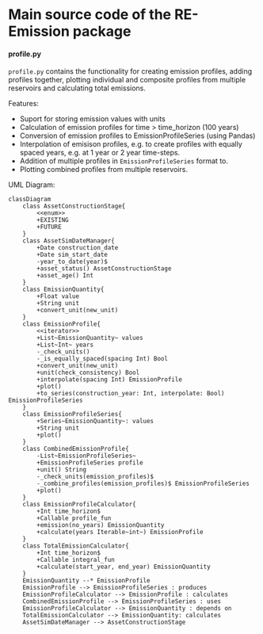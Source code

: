 # Main source code of the RE-Emission package

#### profile.py
`profile.py` contains the functionality for creating emission profiles, adding profiles together, plotting individual and composite profiles from multiple reservoirs and calculating total emissions.

Features:
* Suport for storing emission values with units
* Calculation of emission profiles for time > time_horizon (100 years)
* Conversion of emission profiles to EmissionProfileSeries (using Pandas)
* Interpolation of emisison profiles, e.g. to create profiles with equally spaced years, e.g. at 1 year or 2 year time-steps.
* Addition of multiple profiles in `EmissionProfileSeries` format to.
* Plotting combined profiles from multiple reservoirs.

UML Diagram:

```mermaid
classDiagram
    class AssetConstructionStage{
        <<enum>>
        +EXISTING
        +FUTURE
    }
    class AssetSimDateManager{
        +Date construction_date
        +Date sim_start_date
        -year_to_date(year)$
        +asset_status() AssetConstructionStage
        +asset_age() Int
    }
    class EmissionQuantity{
        +Float value
        +String unit
        +convert_unit(new_unit)
    }
    class EmissionProfile{
        <<iterator>>
        +List~EmissionQuantity~ values
        +List~Int~ years
        -_check_units()
        -_is_equally_spaced(spacing Int) Bool
        +convert_unit(new_unit)
        +unit(check_consistency) Bool
        +interpolate(spacing Int) EmissionProfile
        +plot()
        +to_series(construction_year: Int, interpolate: Bool) EmissionProfileSeries
    }
    class EmissionProfileSeries{
        +Series~EmissionQuantity~: values
        +String unit
        +plot()
    }
    class CombinedEmissionProfile{
        -List~EmissionProfileSeries~
        +EmissionProfileSeries profile
        +unit() String
        -_check_units(emission_profiles)$
        -_combine_profiles(emission_profiles)$ EmissionProfileSeries
        +plot()
    }
    class EmissionProfileCalculator{
        +Int time_horizon$
        +Callable profile_fun
        +emission(no_years) EmissionQuantity
        +calculate(years Iterable~int~) EmissionProfile
    }
    class TotalEmissionCalculator{
        +Int time_horizon$
        +Callable integral_fun
        +calculate(start_year, end_year) EmissionQuantity
    }
    EmissionQuantity --* EmissionProfile
    EmissionProfile --> EmissionProfileSeries : produces
    EmissionProfileCalculator --> EmissionProfile : calculates
    CombinedEmissionProfile --> EmissionProfileSeries : uses
    EmissionProfileCalculator --> EmissionQuantity : depends on
    TotalEmissionCalculator --> EmissionQuantity: calculates
    AssetSimDateManager --> AssetConstructionStage
```
